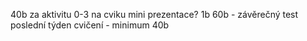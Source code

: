 40b za aktivitu
0-3 na cviku
mini prezentace? 1b
60b - závěrečný test poslední týden cvičení - minimum 40b
